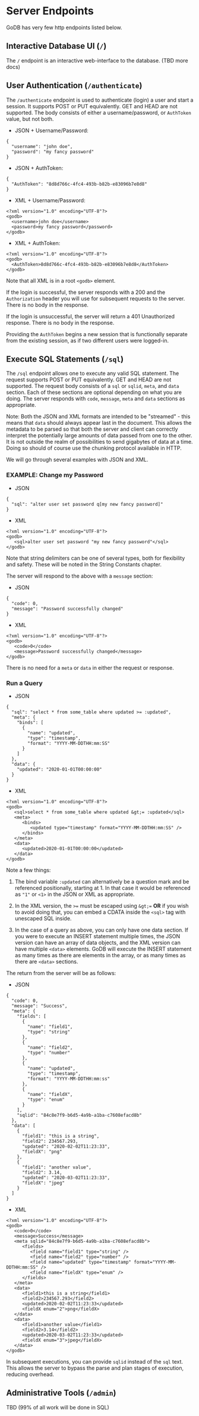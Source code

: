 # Server Endpoints #

GoDB has very few http endpoints listed below.

## Interactive Database UI (`/`) ##
The `/` endpoint is an interactive web-interface to the database. (TBD more docs)

## User Authentication (`/authenticate`) ##
The `/authenticate` endpoint is used to authenticate (login) a user and start a session.
It supports POST or PUT equivalently. GET and HEAD are not supported.
The body consists of either a username/password, or `AuthToken` value, but not both.

* JSON + Username/Password:
```
{
  "username": "john doe",
  "password": "my fancy password"
}
```
* JSON + AuthToken:
```    
{
  "AuthToken": "8d8d766c-4fc4-493b-b82b-e83096b7e8d8"
}
```
* XML + Username/Password:
```    
<?xml version="1.0" encoding="UTF-8"?>
<godb>
  <username>john doe</username>
  <password>my fancy password</password>
</godb>
```    
* XML + AuthToken:
```    
<?xml version="1.0" encoding="UTF-8"?>
<godb>
  <AuthToken>8d8d766c-4fc4-493b-b82b-e83096b7e8d8</AuthToken>
</godb>
```
Note that all XML is in a root `<godb>` element.

If the login is successful, the server responds with a 200 and the `Authorization` header you will use for subsequent
requests to the server. There is no body in the response.

If the login is unsuccessful, the server will return a 401 Unauthorized response. There is no body in the response.

Providing the `AuthToken` begins a new session that is functionally separate from the existing session, as if two
different users were logged-in.

## Execute SQL Statements (`/sql`) ##
The `/sql` endpoint allows one to execute any valid SQL statement.
The request supports POST or PUT equivalently. GET and HEAD are not supported.
The request body consists of a `sql` or `sqlid`, `meta`, and `data` section. Each of these sections are optional depending on what you
are doing. The server responds with `code`, `message`, `meta` and `data` sections as appropriate.

Note: Both the JSON and XML formats are intended to be "streamed" - this means that `data` should always appear last in
the document. This allows the metadata to be parsed so that both the server and client can correctly interpret the
potentially large amounts of data passed from one to the other. It is not outside the realm of possibilities to send
gigabytes of data at a time. Doing so should of course use the chunking protocol available in HTTP.

We will go through several examples with JSON and XML.

### EXAMPLE: Change my Password ###
* JSON
```
{
  "sql": "alter user set password q[my new fancy password]"
}
```
* XML
```
<?xml version="1.0" encoding="UTF-8"?>
<godb>
   <sql>alter user set password "my new fancy password"</sql>
</godb>
```

Note that string delimiters can be one of several types, both for flexibility and safety. These will be noted in the
String Constants chapter.

The server will respond to the above with a `message` section:
* JSON
```
{
  "code": 0,
  "message": "Password successfully changed"
}
```
* XML
```
<?xml version="1.0" encoding="UTF-8"?>
<godb>
   <code>0</code>
   <message>Password successfully changed</message>
</godb>
```

There is no need for a `meta` or `data` in either the request or response.

### Run a Query ###
* JSON
```
{
  "sql": "select * from some_table where updated >= :updated",
  "meta": {
    "binds": [
      {
        "name": "updated",
        "type": "timestamp",
        "format": "YYYY-MM-DDTHH:mm:SS"
      }
    ]
  },
  "data": {
    "updated": "2020-01-01T00:00:00"
  }
}
```
* XML
```
<?xml version="1.0" encoding="UTF-8"?>
<godb>
   <sql>select * from some_table where updated &gt;= :updated</sql>
   <meta>
      <binds>
         <updated type="timestamp" format="YYYY-MM-DDTHH:mm:SS" />
      </binds>      
   </meta>
   <data>
      <updated>2020-01-01T00:00:00</updated>
   </data>
</godb>
```
Note a few things:

1. The bind variable `:updated` can alternatively be a question mark and be referenced positionally, starting at 1. In that
case it would be referenced as `"1"` or `<1>` in the JSON or XML as appropriate.

2. In the XML version, the `>=` must be escaped using `&gt;=` __OR__ if you wish to avoid doing that, you can embed
a CDATA inside the `<sql>` tag with unescaped SQL inside.

3. In the case of a query as above, you can only have one data section. If you were to execute an INSERT statement
multiple times, the JSON version can have an array of data objects, and the XML version can have multiple `<data>`
elements. GoDB will execute the INSERT statement as many times as there are elements in the array, or as many times
as there are `<data>` sections.

The return from the server will be as follows:

* JSON
```
{
  "code": 0,
  "message": "Success",
  "meta": {
    "fields": [
      {
        "name": "field1",
        "type": "string"
      },
      {
        "name": "field2",
        "type": "number"
      },
      {
        "name": "updated",
        "type": "timestamp",
        "format": "YYYY-MM-DDTHH:mm:ss"
      },
      {
        "name": "fieldX",
        "type": "enum"
      }
    ],
    "sqlid": "84c8e7f9-b6d5-4a9b-a1ba-c7608efacd8b"
  },
  "data": [
    {
      "field1": "this is a string",
      "field2": 234567.293,
      "updated": "2020-02-02T11:23:33",
      "fieldX": "png"
    },
    {
      "field1": "another value",
      "field2": 3.14,
      "updated": "2020-03-02T11:23:33",
      "fieldX": "jpeg"
    }
  ]
}
```
* XML
```
<?xml version="1.0" encoding="UTF-8"?>
<godb>
   <code>0</code>
   <message>Success</message>
   <meta sqlid="84c8e7f9-b6d5-4a9b-a1ba-c7608efacd8b">
      <fields>
         <field name="field1" type="string" />
         <field name="field2" type="number" />
         <field name="updated" type="timestamp" format="YYYY-MM-DDTHH:mm:SS" />
         <field name="fieldX" type="enum" />
      </fields>
   </meta>
   <data>
      <field1>this is a string</field1>
      <field2>234567.293</field2>
      <updated>2020-02-02T11:23:33</updated>
      <fieldX enum="2">png</fieldX>
   </data>
   <data>
      <field1>another value</field1>
      <field2>3.14</field2>
      <updated>2020-03-02T11:23:33</updated>
      <fieldX enum="3">jpeg</fieldX>
   </data>
</godb>
```
In subsequent executions, you can provide `sqlid` instead of the `sql` text. This allows the server to bypass the
parse and plan stages of execution, reducing overhead.


## Administrative Tools (`/admin`) ##
TBD (99% of all work will be done in SQL)

